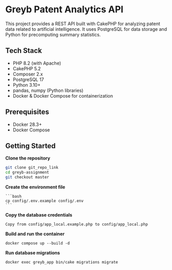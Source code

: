 # Greyb Patent Analytics API

This project provides a REST API built with CakePHP for analyzing patent data related to artificial intelligence. It uses PostgreSQL for data storage and Python for precomputing summary statistics.

## Tech Stack

- PHP 8.2 (with Apache)
- CakePHP 5.2
- Composer 2.x
- PostgreSQL 17
- Python 3.10+
- pandas, numpy (Python libraries)
- Docker & Docker Compose for containerization

## Prerequisites

- Docker 28.3+
- Docker Compose

## Getting Started

**Clone the repository**

   ```bash
   git clone git_repo_link
   cd greyb-assignment
   git checkout master
   ```

**Create the environment file**

    ```bash
    cp config/.env.example config/.env
    ```
**Copy the database credentials**

    Copy from config/app_local.example.php to config/app_local.php

**Build and run the container**

    docker compose up --build -d

**Run database migrations**  

    docker exec greyb_app bin/cake migrations migrate
